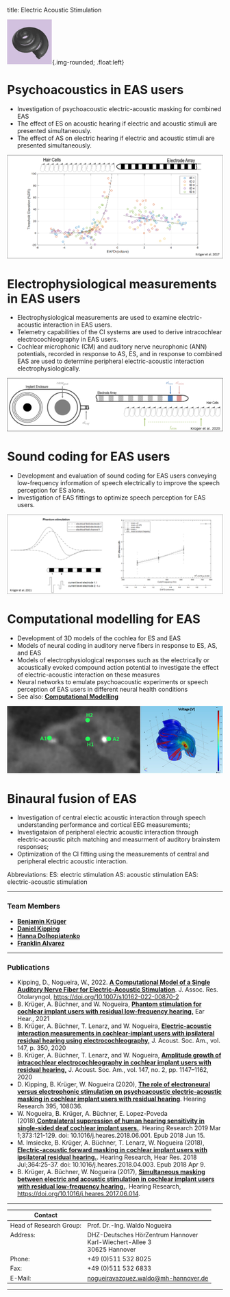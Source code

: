 title: Electric Acoustic Stimulation

![EAS](modelling.png){.img-rounded; .float:left}

# Psychoacoustics in EAS users
* Investigation of psychoacoustic electric-acoustic masking for combined EAS
* The effect of ES on acoustic hearing if electric and acoustic stimuli are presented simultaneously.
* The effect of AS on electric hearing if electric and acoustic stimuli are presented simultaneously.

![Schematic drawing of an CI electrode array and some nearby hair cells.](PsychoacousticsinEASusers.png)

# Electrophysiological measurements in EAS users
* Electrophysiological measurements are used to examine electric-acoustic interaction in EAS users.
* Telemetry capabilities of the CI systems are used to derive intracochlear electrocochleography in EAS users.
* Cochlear microphonic (CM) and auditory nerve neurophonic (ANN) potentials, recorded in response to AS, ES, and in response to combined EAS are used to determine peripheral electric-acoustic interaction electrophysiologically.

![Schematic drawing of an ECochG measurement.](ElectrophysiologicalmeasurementsinEASusers.png)

# Sound coding for EAS users
* Development and evaluation of sound coding for EAS users conveying low-frequency information of speech electrically to improve the speech perception for ES alone.
* Investigation of EAS fittings to optimize speech perception for EAS users.

![Sound coding for EAS users.](SoundcodingforEASusers.png)

# Computational modelling for EAS
* Development of 3D models of the cochlea for ES and EAS
* Models of neural coding in auditory nerve fibers in response to ES, AS, and EAS
* Models of electrophysiological responses such as the electrically or acoustically evoked compound action potential to investigate the effect of electric-acoustic interaction on these measures
* Neural networks to emulate psychoacoustic experiments or speech perception of EAS users in different neural health conditions
* See also: **[Computational Modelling](https://vianna.de/01_workgroups/nogueira/research/modelling.html)**

![Schematic drawing of a cochlear modell.](eas.jpg)

# Binaural fusion of EAS 
* Investigation of central electic acoustic interaction through speech understanding performance and cortical EEG measurements;
* Investigataion of peripheral electric acoustic interaction through electric-acoustic pitch matching and measurment of auditory brainstem responses; 
* Optimization of the CI fitting  using the measurements of central and peripheral electric acoustic interaction. 

Abbreviations:
ES:          electric stimulation
AS:         acoustic stimulation
EAS:       electric-acoustic stimulation

---

### Team Members

* **[Benjamin Krüger](https://vianna.de/01_workgroups/nogueira/staff/benjamin.html)**
* **[Daniel Kipping](https://vianna.de/01_workgroups/nogueira/staff/daniel.html)**
* **[Hanna Dolhopiatenko](https://vianna.de/01_workgroups/nogueira/staff/hanna.html)**
* **[Franklin Alvarez](https://vianna.de/01_workgroups/nogueira/staff/franklin.html)**

---
### Publications
* Kipping, D., Nogueira, W., 2022. **[A Computational Model of a Single Auditory Nerve Fiber for Electric-Acoustic Stimulation](https://doi.org/10.1007/s10162-022-00870-2)**. J. Assoc. Res. Otolaryngol, https://doi.org/10.1007/s10162-022-00870-2
* B. Krüger, A. Büchner, and W. Nogueira, **[Phantom stimulation for cochlear implant users with residual low-frequency hearing,](https://journals.lww.com/ear-hearing/Fulltext/2022/03000/Phantom_Stimulation_for_Cochlear_Implant_Users.34.aspx)** Ear Hear., 2021
* B. Krüger, A. Büchner, T. Lenarz, and W. Nogueira, **[Electric-acoustic interaction measurements in cochlear-implant users with ipsilateral residual hearing using electrocochleography,](https://asa.scitation.org/doi/10.1121/10.0000577)** J. Acoust. Soc. Am., vol. 147, p. 350, 2020
* B. Krüger, A. Büchner, T. Lenarz, and W. Nogueira, **[Amplitude growth of intracochlear electrocochleography in cochlear implant users with residual hearing,](https://asa.scitation.org/doi/10.1121/10.0000744)** J. Acoust. Soc. Am., vol. 147, no. 2, pp. 1147–1162, 2020
* D. Kipping, B. Krüger, W. Nogueira (2020), **[The role of electroneural versus electrophonic stimulation on psychoacoustic electric-acoustic masking in cochlear implant users with residual hearing](https://www.sciencedirect.com/science/article/pii/S0378595520303075?via%3Dihub)**.  Hearing Research 395, 108036. 
* W. Nogueira, B. Krüger, A. Büchner, E. Lopez-Poveda (2018),**[Contralateral suppression of human hearing sensitivity in single-sided deaf cochlear implant users.](https://www.sciencedirect.com/science/article/pii/S0378595517305671?via%3Dihub)**. Hearing Research 2019 Mar 1;373:121-129. doi: 10.1016/j.heares.2018.06.001. Epub 2018 Jun 15.
* M. Imsiecke, B. Krüger, A. Büchner, T. Lenarz, W. Nogueira (2018), **[Electric-acoustic forward masking in cochlear implant users with ipsilateral residual hearing.](https://www.sciencedirect.com/science/article/pii/S0378595517305026?via%3Dihub)**. Hearing Research, Hear Res. 2018 Jul;364:25-37. doi: 10.1016/j.heares.2018.04.003. Epub 2018 Apr 9.
* B. Krüger, A. Büchner, W. Nogueira (2017), **[Simultaneous masking between electric and acoustic stimulation in cochlear implant users with residual low-frequency hearing.](http://www.sciencedirect.com/science/article/pii/S0378595517300424?via%3Dihub)**. Hearing Research, https://doi.org/10.1016/j.heares.2017.06.014.

---

| Contact                 |                            |
| ------------------------|--------------------------- |
| Head of Research Group:<br>  | Prof. Dr.-Ing. Waldo Nogueira|
| Address: <br><br><br>   | DHZ-Deutsches HörZentrum Hannover<br> Karl-Wiechert-Allee 3 <br> 30625 Hannover |
| Phone:                  | +49 (0)511 532 8025 |
| Fax:                    | +49 (0)511 532 6833 |
| E-Mail:                 |<nogueiravazquez.waldo@mh-hannover.de>|

---
